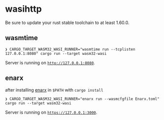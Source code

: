 # wasihttp

Be sure to update your rust stable toolchain to at least 1.60.0.

## wasmtime

```console
❯ CARGO_TARGET_WASM32_WASI_RUNNER="wasmtime run --tcplisten 127.0.0.1:8080" cargo run --target wasm32-wasi  
```

Server is running on [`http://127.0.0.1:8080`](http://127.0.0.1:8080).

## enarx

after installing [enarx](https://github.com/enarx/enarx/) in `$PATH` with `cargo install`

```console
❯ CARGO_TARGET_WASM32_WASI_RUNNER="enarx run --wasmcfgfile Enarx.toml" cargo run --target wasm32-wasi 
```

Server is running on [`https://127.0.0.1:3000`](https://127.0.0.1:3000).
